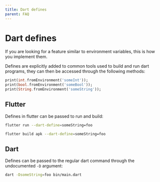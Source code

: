 ```yaml
---
title: Dart defines
parent: FAQ
---
```


# Dart defines

If you are looking for a feature similar to environment variables, this is how you implement them.

Defines are explicitly added to common tools used to build and run dart programs, they can then be accessed through the
following methods:

```dart
print(int.fromEnvironment('someInt'));
print(bool.fromEnvironment('someBool'));
print(String.fromEnvironment('someString'));
```

## Flutter

Defines in flutter can be passed to run and build:

```sh
flutter run --dart-define=someString=foo
```

```sh
flutter build apk --dart-define=someString=foo
```

## Dart

Defines can be passed to the regular dart command through the undocumented `-D` argument:

```sh
dart -DsomeString=foo bin/main.dart
```